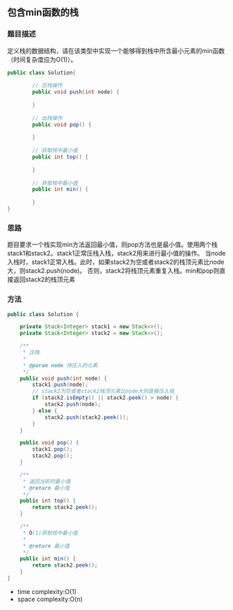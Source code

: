 ## 包含min函数的栈

### 题目描述

定义栈的数据结构，请在该类型中实现一个能够得到栈中所含最小元素的min函数（时间复杂度应为O(1)）。

```java
public class Solution{
    
        // 压栈操作
        public void push(int node) {
            
        }
        
        // 出栈操作
        public void pop() {
            
        }
    
        // 获取栈中最小值
        public int top() {
            
        }
    
        // 获取栈中最小值
        public int min() {
            
        }
}
```

### 思路

题目要求一个栈实现min方法返回最小值，则pop方法也是最小值。使用两个栈stack1和stack2。stack1正常压栈入栈，stack2用来进行最小值的操作。
当node入栈时，stack1正常入栈。此时，如果stack2为空或者stack2的栈顶元素比node大，则stack2.push(node)。
否则，stack2将栈顶元素重复入栈。min和pop则直接返回stack2的栈顶元素

### 方法

```java
public class Solution {

    private Stack<Integer> stack1 = new Stack<>();
    private Stack<Integer> stack2 = new Stack<>();

    /**
     * 压栈
     *
     * @param node 待压入的元素
     */
    public void push(int node) {
        stack1.push(node);
        // stack2为空或者stack2栈顶元素比node大则直接压入栈
        if (stack2.isEmpty() || stack2.peek() > node) {
            stack2.push(node);
        } else {
            stack2.push(stack2.peek());
        }
    }

    public void pop() {
        stack1.pop();
        stack2.pop();
    }

    /**
     * 返回当前的最小值
     * @return 最小值
     */
    public int top() {
        return stack2.peek();
    }

    /**
     * O(1)获取栈中最小值
     *
     * @return 最小值
     */
    public int min() {
        return stack2.peek();
    }
}
```

- time complexity:O(1)
- space complexity:O(n)
